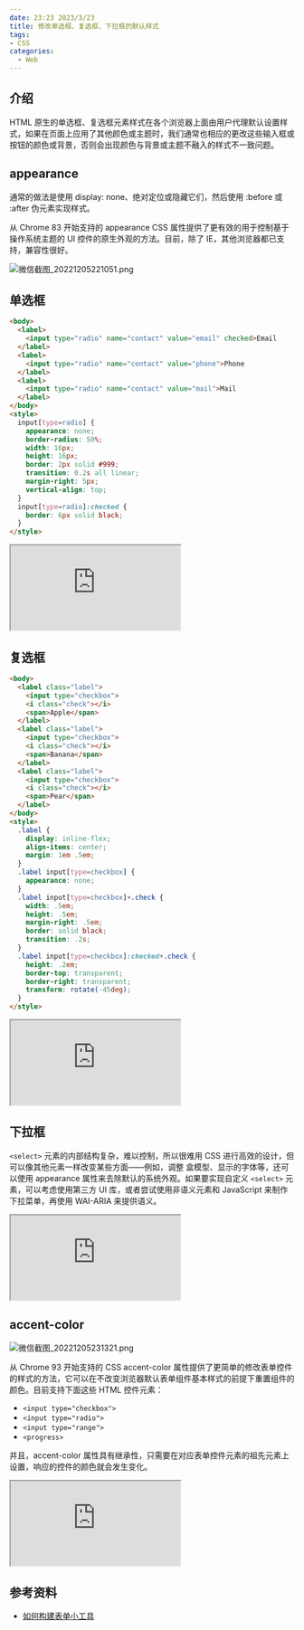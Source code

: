 ```yaml
---
date: 23:23 2023/3/23
title: 修改单选框、复选框、下拉框的默认样式
tags:
- CSS
categories:  - Web
---
```

## 介绍
HTML 原生的单选框、复选框元素样式在各个浏览器上面由用户代理默认设置样式，如果在页面上应用了其他颜色或主题时，我们通常也相应的更改这些输入框或按钮的颜色或背景，否则会出现颜色与背景或主题不融入的样式不一致问题。

## appearance
通常的做法是使用 display: none、绝对定位或隐藏它们，然后使用 :before 或 :after 伪元素实现样式。

从 Chrome 83 开始支持的 appearance CSS 属性提供了更有效的用于控制基于操作系统主题的 UI 控件的原生外观的方法。目前，除了 IE，其他浏览器都已支持，兼容性很好。

![微信截图_20221205221051.png](https://p6-juejin.byteimg.com/tos-cn-i-k3u1fbpfcp/33913ab5a67c493d8f938d7b21a72411~tplv-k3u1fbpfcp-watermark.image?)

## 单选框
```html
<body>
  <label>
    <input type="radio" name="contact" value="email" checked>Email
  </label>
  <label>
    <input type="radio" name="contact" value="phone">Phone
  </label>
  <label>
    <input type="radio" name="contact" value="mail">Mail
  </label>
</body>
<style>
  input[type=radio] {
    appearance: none;
    border-radius: 50%;
    width: 16px;
    height: 16px;
    border: 2px solid #999;
    transition: 0.2s all linear;
    margin-right: 5px;
    vertical-align: top;
  }
  input[type=radio]:checked {
    border: 6px solid black;
  }
</style>
```

<iframe src="https://code.juejin.cn/pen/7173667078539313165"></iframe>

## 复选框
```html
<body>
  <label class="label">
    <input type="checkbox">
    <i class="check"></i>
    <span>Apple</span>
  </label>
  <label class="label">
    <input type="checkbox">
    <i class="check"></i>
    <span>Banana</span>
  </label>
  <label class="label">
    <input type="checkbox">
    <i class="check"></i>
    <span>Pear</span>
  </label>
</body>
<style>
  .label {
    display: inline-flex;
    align-items: center;
    margin: 1em .5em;
  }
  .label input[type=checkbox] {
    appearance: none;
  }
  .label input[type=checkbox]+.check {
    width: .5em;
    height: .5em;
    margin-right: .5em;
    border: solid black;
    transition: .2s;
  }
  .label input[type=checkbox]:checked+.check {
    height: .2em;
    border-top: transparent;
    border-right: transparent;
    transform: rotate(-45deg);
  }
</style>
```

<iframe src="https://code.juejin.cn/pen/7173670223390703652"></iframe>

## 下拉框
`<select>` 元素的内部结构复杂，难以控制，所以很难用 CSS 进行高效的设计，但可以像其他元素一样改变某些方面——例如，调整 盒模型、显示的字体等，还可以使用 appearance 属性来去除默认的系统外观。如果要实现自定义 `<select>` 元素，可以考虑使用第三方 UI 库，或者尝试使用非语义元素和 JavaScript 来制作下拉菜单，再使用 WAI-ARIA 来提供语义。

<iframe src="https://code.juejin.cn/pen/7173698045593255947"></iframe>

## accent-color
![微信截图_20221205231321.png](https://p6-juejin.byteimg.com/tos-cn-i-k3u1fbpfcp/bc5422aaa5c543a3bde553321522babe~tplv-k3u1fbpfcp-watermark.image?)

从 Chrome 93 开始支持的 CSS accent-color 属性提供了更简单的修改表单控件的样式的方法，它可以在不改变浏览器默认表单组件基本样式的前提下重置组件的颜色。目前支持下面这些 HTML 控件元素：
- `<input type="checkbox">`
- `<input type="radio">`
- `<input type="range">`
- `<progress>`

并且，accent-color 属性具有继承性，只需要在对应表单控件元素的祖先元素上设置，响应的控件的颜色就会发生变化。

<iframe src="https://code.juejin.cn/pen/7173698375756283935"></iframe>

## 参考资料
- [如何构建表单小工具](https://developer.mozilla.org/zh-CN/docs/Learn/Forms/How_to_build_custom_form_controls)